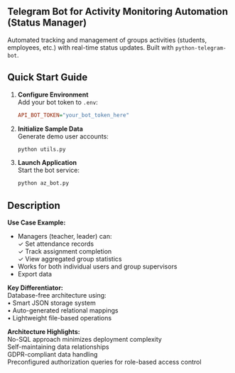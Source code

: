 
## Telegram Bot for Activity Monitoring Automation (Status Manager)  

Automated tracking and management of groups activities (students, employees, etc.) with real-time status updates. Built with `python-telegram-bot`.


## Quick Start Guide  
1. **Configure Environment**  
   Add your bot token to `.env`:  
   ```ini
   API_BOT_TOKEN="your_bot_token_here"
   ```

2. **Initialize Sample Data**  
   Generate demo user accounts:  
   ```bash
   python utils.py
   ```

3. **Launch Application**  
   Start the bot service:  
   ```bash
   python az_bot.py
   ```

## Description 

**Use Case Example:**  
- Managers (teacher, leader) can:  
  ✓ Set attendance records  
  ✓ Track assignment completion  
  ✓ View aggregated group statistics  
- Works for both individual users and group supervisors  
- Export data

**Key Differentiator:**  
Database-free architecture using:  
• Smart JSON storage system  
• Auto-generated relational mappings  
• Lightweight file-based operations  

**Architecture Highlights:**  
No-SQL approach minimizes deployment complexity  
Self-maintaining data relationships  
GDPR-compliant data handling  
Preconfigured authorization queries for role-based access control

